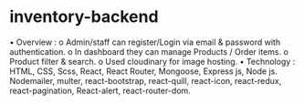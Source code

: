 # inventory-backend


•	Overview :
o	Admin/staff can register/Login via email & password with authentication.
o	In dashboard they can manage Products / Order items.
o	Product filter & search.
o	Used cloudinary for image hosting.
•	Technology : HTML, CSS, Scss, React, React Router, Mongoose, Express js, Node js.
Nodemailer, multer, react-bootstrap, react-quill, react-icon, react-redux, react-pagination,
React-alert, react-router-dom.
